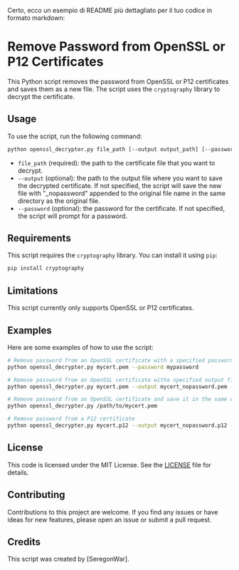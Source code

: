 Certo, ecco un esempio di README più dettagliato per il tuo codice in formato markdown:

# Remove Password from OpenSSL or P12 Certificates

This Python script removes the password from OpenSSL or P12 certificates and saves them as a new file. The script uses the `cryptography` library to decrypt the certificate.

## Usage

To use the script, run the following command:

```bash
python openssl_decrypter.py file_path [--output output_path] [--password password]
```

- `file_path` (required): the path to the certificate file that you want to decrypt.
- `--output` (optional): the path to the output file where you want to save the decrypted certificate. If not specified, the script will save the new file with "_nopassword" appended to the original file name in the same directory as the original file.
- `--password` (optional): the password for the certificate. If not specified, the script will prompt for a password.

## Requirements

This script requires the `cryptography` library. You can install it using `pip`:

```bash
pip install cryptography
```

## Limitations

This script currently only supports OpenSSL or P12 certificates.

## Examples

Here are some examples of how to use the script:

```bash
# Remove password from an OpenSSL certificate with a specified password
python openssl_decrypter.py mycert.pem --password mypassword

# Remove password from an OpenSSL certificate witha specified output file
python openssl_decrypter.py mycert.pem --output mycert_nopassword.pem --password mypassword

# Remove password from an OpenSSL certificate and save it in the same directory as the original file
python openssl_decrypter.py /path/to/mycert.pem

# Remove password from a P12 certificate
python openssl_decrypter.py mycert.p12 --output mycert_nopassword.p12 --password mypassword
```

## License

This code is licensed under the MIT License. See the [LICENSE](LICENSE) file for details.

## Contributing

Contributions to this project are welcome. If you find any issues or have ideas for new features, please open an issue or submit a pull request.

## Credits

This script was created by [SeregonWar].
